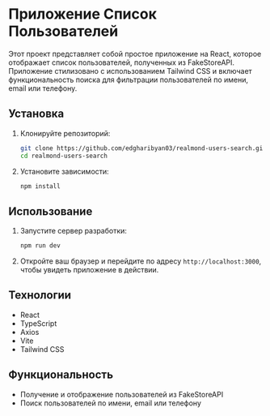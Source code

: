 # Приложение Список Пользователей

Этот проект представляет собой простое приложение на React, которое отображает список пользователей, полученных из FakeStoreAPI. Приложение стилизовано с использованием Tailwind CSS и включает функциональность поиска для фильтрации пользователей по имени, email или телефону.

## Установка

1. Клонируйте репозиторий:
    ```bash
    git clone https://github.com/edgharibyan03/realmond-users-search.git
    cd realmond-users-search
    ```

2. Установите зависимости:
    ```bash
    npm install
    ```

## Использование

1. Запустите сервер разработки:
    ```bash
    npm run dev
    ```

2. Откройте ваш браузер и перейдите по адресу `http://localhost:3000`, чтобы увидеть приложение в действии.

## Технологии

- React
- TypeScript
- Axios
- Vite
- Tailwind CSS

## Функциональность

- Получение и отображение пользователей из FakeStoreAPI
- Поиск пользователей по имени, email или телефону